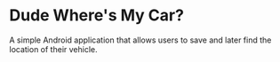 Dude Where's My Car?
===============

A simple Android application that allows users to save and later find the location of their vehicle.
